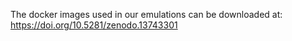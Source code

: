 The docker images used in our emulations can be downloaded at: https://doi.org/10.5281/zenodo.13743301
